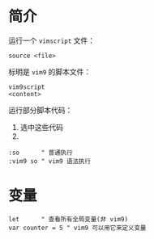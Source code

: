 # 简介

运行一个 `vimscript` 文件：
```
source <file>
```

标明是 `vim9` 的脚本文件：
```
vim9script
<content>
```

运行部分脚本代码：
1. 选中这些代码
2. 
```
:so      " 普通执行
:vim9 so " vim9 语法执行
```

# 变量

```
let      " 查看所有全局变量(非 vim9)
var counter = 5 " vim9 可以用它来定义变量
```